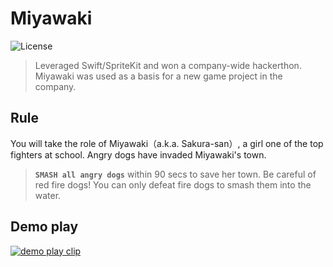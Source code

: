 # Miyawaki

![License](https://img.shields.io/github/license/kokonrori/miyawaki-casual-action-game.svg)

> Leveraged Swift/SpriteKit and won a company-wide hackerthon. Miyawaki was used as a basis for a new game project in the company.


## Rule

You will take the role of Miyawaki（a.k.a. Sakura-san）, a girl one of the top fighters at school. Angry dogs have invaded Miyawaki's town.

> **`SMASH all angry dogs`** within 90 secs to save her town. Be careful of red fire dogs! You can only defeat fire dogs to smash them into the water.


## Demo play

[![demo play clip](https://img.youtube.com/vi/UYOEYqI9H_0/0.jpg)](https://www.youtube.com/watch?v=UYOEYqI9H_0)
